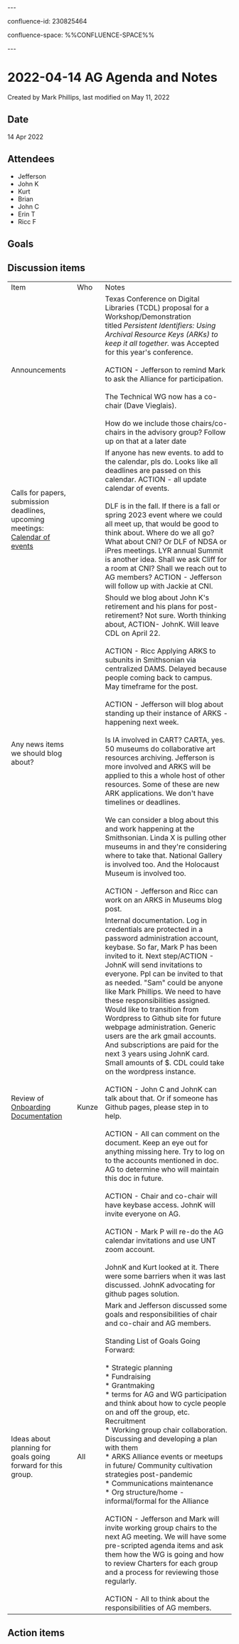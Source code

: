 \---

confluence-id: 230825464

confluence-space: %%CONFLUENCE-SPACE%%

\---

2022-04-14 AG Agenda and Notes
==============================

Created by Mark Phillips, last modified on May 11, 2022

Date
----

14 Apr 2022

Attendees
---------

*   Jefferson
*   John K
*   Kurt 
*   Brian
*   John C
*   Erin T
*   Ricc F

Goals
-----

Discussion items
----------------

|     |     |     |
| --- | --- | --- |
| Item | Who | Notes |
| Announcements |     | Texas Conference on Digital Libraries (TCDL) proposal for a Workshop/Demonstration titled _Persistent Identifiers: Using Archival Resource Keys (ARKs) to keep it all together._ was Accepted for this year's conference. <br><br>ACTION - Jefferson to remind Mark to ask the Alliance for participation. <br><br>The Technical WG now has a co-chair (Dave Vieglais).<br><br>How do we include those chairs/co-chairs in the advisory group? Follow up on that at a later date |
| Calls for papers, submission deadlines, upcoming meetings: [Calendar of events](Calendar-of-events_208341505.html) |     | If anyone has new events. to add to the calendar, pls do. Looks like all deadlines are passed on this calendar. ACTION - all update calendar of events. <br><br>DLF is in the fall. If there is a fall or spring 2023 event where we could all meet up, that would be good to think about. Where do we all go? What about CNI? Or DLF of NDSA or iPres meetings. LYR annual Summit is another idea. Shall we ask Cliff for a room at CNI? Shall we reach out to AG members? ACTION - Jefferson will follow up with Jackie at CNI. |
| Any news items we should blog about? |     | Should we blog about John K's retirement and his plans for post-retirement? Not sure. Worth thinking about, ACTION- JohnK. Will leave CDL on April 22. <br><br>ACTION - Ricc Applying ARKS to subunits in Smithsonian via centralized DAMS. Delayed because people coming back to campus. May timeframe for the post. <br><br>ACTION - Jefferson will blog about standing up their instance of ARKS - happening next week. <br><br>Is IA involved in CART? CARTA, yes. 50 museums do collaborative art resources archiving. Jefferson is more involved and ARKS will be applied to this a whole host of other resources. Some of these are new ARK applications. We don't have timelines or deadlines. <br><br>We can consider a blog about this and work happening at the Smithsonian. Linda X is pulling other museums in and they're considering where to take that. National Gallery is involved too. And the Holocaust Museum is involved too. <br><br>ACTION - Jefferson and Ricc can work on an ARKS in Museums blog post. |
| Review of [Onboarding Documentation](https://docs.google.com/document/d/1H4Exr5FmuVF4jGmhw5RPaSgkGKdceDhPHS87uML-PeQ/edit?usp=sharing) | Kunze | Internal documentation. Log in credentials are protected in a password administration account, keybase. So far, Mark P has been invited to it. Next step/ACTION - JohnK will send invitations to everyone. Ppl can be invited to that as needed. "Sam" could be anyone like Mark Phillips. We need to have these responsibilities assigned. Would like to transition from Wordpress to Github site for future webpage administration. Generic users are the ark gmail accounts. And subscriptions are paid for the next 3 years using JohnK card. Small amounts of $. CDL could take on the wordpress instance.<br><br>ACTION - John C and JohnK can talk about that. Or if someone has Github pages, please step in to help. <br><br>ACTION - All can comment on the document. Keep an eye out for anything missing here. Try to log on to the accounts mentioned in doc. AG to determine who will maintain this doc in future. <br><br>ACTION - Chair and co-chair will have keybase access. JohnK will invite everyone on AG. <br><br>ACTION - Mark P will re-do the AG calendar invitations and use UNT zoom account.  <br><br>JohnK and Kurt looked at it. There were some barriers when it was last discussed. JohnK advocating for github pages solution. |
| Ideas about planning for goals going forward for this group. | All | Mark and Jefferson discussed some goals and responsibilities of chair and co-chair and AG members.<br><br>Standing List of Goals Going Forward: <br><br>*   Strategic planning<br>*   Fundraising<br>*   Grantmaking<br>*   terms for AG and WG participation and think about how to cycle people on and off the group, etc. Recruitment <br>*   Working group chair collaboration. Discussing and developing a plan with them<br>*   ARKS Alliance events or meetups in future/ Community cultivation strategies post-pandemic<br>*   Communications maintenance <br>*   Org structure/home - informal/formal for the Alliance <br><br>ACTION - Jefferson and Mark will invite working group chairs to the next AG meeting. We will have some pre-scripted agenda items and ask them how the WG is going and how to review Charters for each group and a process for reviewing those regularly. <br><br>ACTION - All to think about the responsibilities of AG members. |

Action items
------------